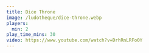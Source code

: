 ```yaml
---
title: Dice Throne
image: /ludotheque/dice-throne.webp
players:
  min: 2
play_time_mins: 30
video: https://www.youtube.com/watch?v=DrhRnLRFo0Y
---
```

